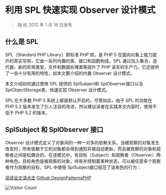 # 利用 SPL 快速实现 Observer 设计模式
> 胡 屹 2012 年 1 月 16 日发布

## 什么是 SPL

SPL（Standard PHP Library）即标准 PHP 库，是 PHP 5 在面向对象上能力提升的真实写照，它由一系列内置的类、接口和函数构成。SPL 通过加入集合，迭代器，新的异常类型，文件和数据处理类等提升了 PHP 语言的生产力。它还提供了一些十分有用的特性，如本文要介绍的内置 Observer 设计模式。

本文介绍如何通过使用 SPL 提供的 SplSubject和 SplObserver接口以及 SplObjectStorage类，快速实现 Observer 设计模式。

SPL 在大多数 PHP 5 系统上都是默认开启的，尽管如此，由于 SPL 的功能在 PHP 5.2 版本发生了引人注目的改进，所以建议读者在实践本文内容时，使用不低于 PHP 5.2 的版本。

## SplSubject 和 SplObserver 接口

Observer 设计模式定义了对象间的一种一对多的依赖关系，当被观察的对象发生改变时，所有依赖于它的对象都会得到通知并被自动更新，而且被观察的对象和观察者之间是松耦合的。在该模式中，有目标（Subject）和观察者（Observer）两种角色。目标角色是被观察的对象，持有并控制着某种状态，可以被任意多个观察者作为观察的目标，SPL 中使用 SplSubject接口规范了该角色的行为：

[阅读全文请点击](https://www.ibm.com/developerworks/cn/opensource/os-cn-observerspl/)
[Github DesignPatternsPHP](https://github.com/domnikl/DesignPatternsPHP)

![Visitor Count](https://profile-counter.glitch.me/brotherbigbao/count.svg)